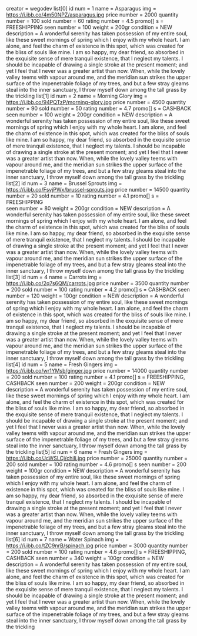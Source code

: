 creator = wegodev
list[0]
  id num = 1
  name = Asparagus
  img = https://i.ibb.co/4m50NPZ/asparagus.jpg
  price number = 2000
  quantity number = 100
  sold number = 60
  rating number = 4.5
  promo[] s = FREESHIPPING
  seen number = 100
  weight = 200gr
  condition = NEW
  description =  A wonderful serenity has taken possession of my entire soul, like these sweet mornings of spring which I enjoy with my whole heart. I am alone, and feel the charm of existence in this spot, which was created for the bliss of souls like mine. I am so happy, my dear friend, so absorbed in the exquisite sense of mere tranquil existence, that I neglect my talents. I should be incapable of drawing a single stroke at the present moment; and yet I feel that I never was a greater artist than now. When, while the lovely valley teems with vapour around me, and the meridian sun strikes the upper surface of the impenetrable foliage of my trees, and but a few stray gleams steal into the inner sanctuary, I throw myself down among the tall grass by the trickling
list[1]
  id num = 2
  name = Morning Glory
  img = https://i.ibb.co/94PQTzP/morning-glory.jpg
  price number = 4500
  quantity number = 90
  sold number = 50
  rating number = 4.7
  promo[] s = CASHBACK
  seen number = 100
  weight = 200gr
  condition = NEW
  description =  A wonderful serenity has taken possession of my entire soul, like these sweet mornings of spring which I enjoy with my whole heart. I am alone, and feel the charm of existence in this spot, which was created for the bliss of souls like mine. I am so happy, my dear friend, so absorbed in the exquisite sense of mere tranquil existence, that I neglect my talents. I should be incapable of drawing a single stroke at the present moment; and yet I feel that I never was a greater artist than now. When, while the lovely valley teems with vapour around me, and the meridian sun strikes the upper surface of the impenetrable foliage of my trees, and but a few stray gleams steal into the inner sanctuary, I throw myself down among the tall grass by the trickling
list[2]
  id num = 3
  name = Brussel Sprouts
  img = https://i.ibb.co/FsvjPWx/brussel-sprouts.jpg
  price number = 14500
  quantity number = 20
  sold number = 10
  rating number = 4.1
  promo[] s = FREESHIPPING  
  seen number = 80
  weight = 200gr
  condition = NEW
  description =  A wonderful serenity has taken possession of my entire soul, like these sweet mornings of spring which I enjoy with my whole heart. I am alone, and feel the charm of existence in this spot, which was created for the bliss of souls like mine. I am so happy, my dear friend, so absorbed in the exquisite sense of mere tranquil existence, that I neglect my talents. I should be incapable of drawing a single stroke at the present moment; and yet I feel that I never was a greater artist than now. When, while the lovely valley teems with vapour around me, and the meridian sun strikes the upper surface of the impenetrable foliage of my trees, and but a few stray gleams steal into the inner sanctuary, I throw myself down among the tall grass by the trickling
list[3]
  id num = 4
  name = Carrots
  img = https://i.ibb.co/2q7s6QM/carrots.jpg
  price number = 3500
  quantity number = 200
  sold number = 100
  rating number = 4.2
  promo[] s = CASHBACK
  seen number = 120
  weight = 100gr
  condition = NEW
  description =  A wonderful serenity has taken possession of my entire soul, like these sweet mornings of spring which I enjoy with my whole heart. I am alone, and feel the charm of existence in this spot, which was created for the bliss of souls like mine. I am so happy, my dear friend, so absorbed in the exquisite sense of mere tranquil existence, that I neglect my talents. I should be incapable of drawing a single stroke at the present moment; and yet I feel that I never was a greater artist than now. When, while the lovely valley teems with vapour around me, and the meridian sun strikes the upper surface of the impenetrable foliage of my trees, and but a few stray gleams steal into the inner sanctuary, I throw myself down among the tall grass by the trickling
list[4]
  id num = 5
  name = Fresh Gingers
  img = https://i.ibb.co/wr1YMsb/ginger.jpg
  price number = 14000
  quantity number = 200
  sold number = 100
  rating number = 4.1
  promo[] s = FREESHIPPING, CASHBACK
  seen number = 200
  weight = 200gr
  condition = NEW
  description =  A wonderful serenity has taken possession of my entire soul, like these sweet mornings of spring which I enjoy with my whole heart. I am alone, and feel the charm of existence in this spot, which was created for the bliss of souls like mine. I am so happy, my dear friend, so absorbed in the exquisite sense of mere tranquil existence, that I neglect my talents. I should be incapable of drawing a single stroke at the present moment; and yet I feel that I never was a greater artist than now. When, while the lovely valley teems with vapour around me, and the meridian sun strikes the upper surface of the impenetrable foliage of my trees, and but a few stray gleams steal into the inner sanctuary, I throw myself down among the tall grass by the trickling
list[5]
  id num = 6
  name = Fresh Gingers
  img = https://i.ibb.co/JcWSLCj/chili.jpg
  price number = 25000
  quantity number = 200
  sold number = 100
  rating number = 4.6
  promo[] s 
  seen number = 200
  weight = 100gr
  condition = NEW
  description =  A wonderful serenity has taken possession of my entire soul, like these sweet mornings of spring which I enjoy with my whole heart. I am alone, and feel the charm of existence in this spot, which was created for the bliss of souls like mine. I am so happy, my dear friend, so absorbed in the exquisite sense of mere tranquil existence, that I neglect my talents. I should be incapable of drawing a single stroke at the present moment; and yet I feel that I never was a greater artist than now. When, while the lovely valley teems with vapour around me, and the meridian sun strikes the upper surface of the impenetrable foliage of my trees, and but a few stray gleams steal into the inner sanctuary, I throw myself down among the tall grass by the trickling
list[6]
  id num = 7
  name = Water Spinach
  img = https://i.ibb.co/tZC9nrB/spinach.jpg
  price number = 3000
  quantity number = 200
  sold number = 100
  rating number = 4.6
  promo[] s = FREESHIPPING, CASHBACK
  seen number = 340
  weight = 100gr
  condition = NEW
  description =  A wonderful serenity has taken possession of my entire soul, like these sweet mornings of spring which I enjoy with my whole heart. I am alone, and feel the charm of existence in this spot, which was created for the bliss of souls like mine. I am so happy, my dear friend, so absorbed in the exquisite sense of mere tranquil existence, that I neglect my talents. I should be incapable of drawing a single stroke at the present moment; and yet I feel that I never was a greater artist than now. When, while the lovely valley teems with vapour around me, and the meridian sun strikes the upper surface of the impenetrable foliage of my trees, and but a few stray gleams steal into the inner sanctuary, I throw myself down among the tall grass by the trickling